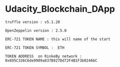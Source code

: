 # Udacity_Blockchain_DApp


`truffle version : v5.1.20`
   
`OpenZeppelin version : 2.5.0`

`ERC-721 TOKEN NAME : this will name of the start`

`ERC-721 TOKEN SYMBOL :  ETH `

`TOKEN ADDRESS  on RinkeBy network : 0x895C336C6de9909a837B927Dd72F4B1F3b0246bC`